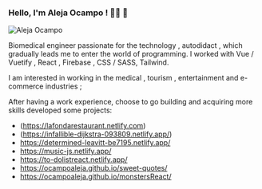 ### Hello, I'm Aleja Ocampo ! 👩‍💻 👋

 ![Aleja Ocampo](https://blog-cms.workifit.com/wp-content/uploads/2021/01/0_K2WLMTExLyida7OR.gif)


   Biomedical engineer passionate for the technology , autodidact , which gradually leads me to enter the world of programming. 
                  I worked with Vue / Vuetify , React , Firebase , CSS / SASS, Tailwind.
       
   I am interested in working in the medical , tourism , entertainment and e-commerce industries ;

  After having a work experience, choose to go building and acquiring more skills developed some projects:
                        
  + (https://lafondarestaurant.netlify.com)
  + (https://infallible-dijkstra-093809.netlify.app/)
  + https://determined-leavitt-be7195.netlify.app/
  + https://music-js.netlify.app/
  + https://to-dolistreact.netlify.app/
  + https://ocampoaleja.github.io/sweet-quotes/
  + https://ocampoaleja.github.io/monstersReact/
